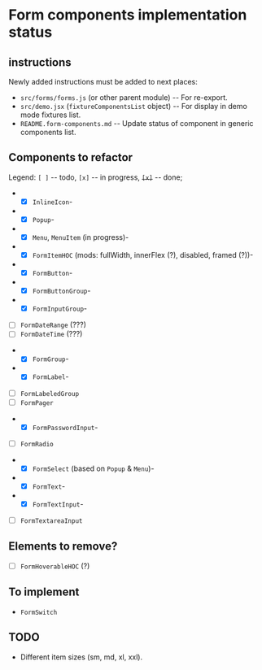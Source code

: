 # Form components implementation status

## instructions

Newly added instructions must be added to next places:

- `src/forms/forms.js` (or other parent module) -- For re-export.
- `src/demo.jsx` (`fixtureComponentsList` object) -- For display in demo mode fixtures list.
- `README.form-components.md` -- Update status of component in generic components list.

## Components to refactor

Legend: `[ ]` -- todo, `[x]` -- in progress, ~~`[x]`~~ -- done;

- -[x] `InlineIcon`-
- -[x] `Popup`-
- -[x] `Menu`, `MenuItem` (in progress)-
- -[x] `FormItemHOC` (mods: fullWidth, innerFlex (\?), disabled, framed (\?))-
- -[x] `FormButton`-
- -[x] `FormButtonGroup`-
- -[x] `FormInputGroup`-
-   [ ] `FormDateRange` (???)
-   [ ] `FormDateTime` (???)
- -[x] `FormGroup`-
- -[x] `FormLabel`-
-   [ ] `FormLabeledGroup`
-   [ ] `FormPager`
- -[x] `FormPasswordInput`-
-   [ ] `FormRadio`
- -[x] `FormSelect` (based on `Popup` & `Menu`)-
- -[x] `FormText`-
- -[x] `FormTextInput`-
-   [ ] `FormTextareaInput`

## Elements to remove?

- [ ] `FormHoverableHOC` (?)

## To implement

- `FormSwitch`

## TODO

- Different item sizes (sm, md, xl, xxl).

<!--
 @changed 2020.10.30, 00:06
-->
